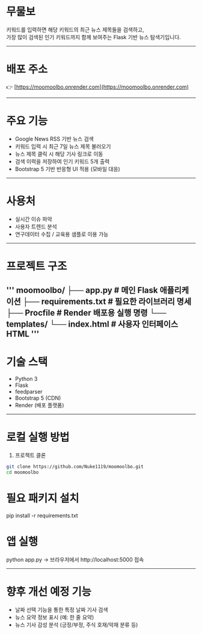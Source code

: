 # 무물보

키워드를 입력하면 해당 키워드의 최근 뉴스 제목들을 검색하고,  
가장 많이 검색된 인기 키워드까지 함께 보여주는 Flask 기반 뉴스 탐색기입니다.

---

# 배포 주소
👉 [https://moomoolbo.onrender.com](https://moomoolbo.onrender.com)

---

# 주요 기능
- Google News RSS 기반 뉴스 검색
- 키워드 입력 시 최근 7일 뉴스 제목 불러오기
- 뉴스 제목 클릭 시 해당 기사 링크로 이동
- 검색 이력을 저장하여 인기 키워드 5개 출력
- Bootstrap 5 기반 반응형 UI 적용 (모바일 대응)

---

# 사용처
 - 실시간 이슈 파악
 - 사용자 트렌드 분석
 - 연구데이터 수집 / 교육용 샘플로 이용 가능

---
# 프로젝트 구조
'''
moomoolbo/
├── app.py # 메인 Flask 애플리케이션
├── requirements.txt # 필요한 라이브러리 명세
├── Procfile # Render 배포용 실행 명령
└── templates/
└── index.html # 사용자 인터페이스 HTML
'''
---

# 기술 스택

- Python 3
- Flask
- feedparser
- Bootstrap 5 (CDN)
- Render (배포 플랫폼)

---

# 로컬 실행 방법
1. 프로젝트 클론

```bash
git clone https://github.com/Nuke1119/moomoolbo.git
cd moomoolbo
```


# 필요 패키지 설치
pip install -r requirements.txt

# 앱 실행
python app.py
→ 브라우저에서 http://localhost:5000 접속

---

# 향후 개선 예정 기능
 - 날짜 선택 기능을 통한 특정 날짜 기사 검색
 - 뉴스 요약 정보 표시 (예: 한 줄 요약)
 - 뉴스 기사 감성 분석 (긍정/부정, 주식 호재/악재 분류 등)



